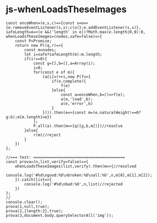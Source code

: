 
# js-whenLoadsTheseImages

    const onceWhen=(e,s,c)=>{const x=o=>{e.removeEventListener(s,x);c(o)};e.addEventListener(s,x)},
    safeLength=e=>(e &&('length' in e))?Math.max(e.length|0,0):0,
    whenLoadsTheseImages=(nodes,safe=false)=>{
    	const P=Promise;
    	return new P((q,r)=>{
    		const m=nodes;
    		let i=safe?safeLength(m):m.length;
    		if(i!==0){
    			const g=[],b=[],a=Array(i);
    			i=0;
    			for(const e of m){
    				(a[i]=(++i,new P(f=>{
    					if(e.complete){
    						f(e)
    					}else{
    						const a=onceWhen,b=()=>f(e);
    						a(e,'load',b);
    						a(e,'error',b)
    					}
    				}))).then(e=>{const m=(e.naturalHeight!==0?g:b);m[m.length]=e})
    			};
    			P.all(a).then(m=>{q([g,b,m])})//resolve
    		}else{
    			r(m)//reject
    		}
    	})
    };
    
    //=== test: ========================================
    const prova=(n,list,verify=false)=>{
    	whenLoadsTheseImages(list,verify).then(m=>{//resolved
    		console.log('#%d\ngood:%O\nbroken:%O\nall:%O',n,m[0],m[1],m[2]);
    	}).catch(list=>{
    		console.log('#%d\nbad:%O',n,list)//rejected
    	})
    };
    //
    console.clear();
    prova(1,null,true);
    prova(2,{length:2},true);
    prova(3,document.body.querySelectorAll('img'));
